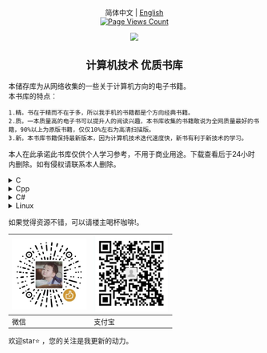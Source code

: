 <div align="center">

简体中文 | [English](README.md)
<br>
[![Page Views Count](https://badges.toozhao.com/badges/01F17FZCY8Y12PMT4VJH8JQAQX/green.svg)](https://github.com/lining808/CS-Ebook)
  <p>
    <a align="center" href="https://ultralytics.com/yolov5" target="_blank">
      <img width="850" src="cc.png"></a>
  </p>

</div>

## <div align="center">计算机技术 优质书库</div>
本储存库为从网络收集的一些关于计算机方向的电子书籍。
<br>
本书库的特点：

    1.精。书在于精而不在于多，所以我手机的书籍都是个方向经典书籍。
    2.质。一本质量高的电子书可以提升人的阅读兴趣，本书库收集的书籍敢说为全网质量最好的书籍，90%以上为原版书籍，仅仅10%左右为高清扫描版。
    3.新。本书库书籍保持最新版本，因为计算机技术迭代速度快，新书有利于新技术的学习。

本人在此承诺此书库仅供个人学习参考，不用于商业用途。下载查看后于24小时内删除。如有侵权请联系本人删除。



<details>
<summary>C</summary>

| <a href="https://www.aliyundrive.com/s/2WgK4Q8jePB"> <img src="images/Cpp/C程序设计语言（第2版）.jpg" width="150px"  /></a> | <a href="https://www.aliyundrive.com/s/G61ZLWWcwwf"> <img src="images/Cpp/C语言程序设计 现代方法 (第2版).jpg" width="150px"   /></a> | <a href="https://www.aliyundrive.com/s/exG7bkEQFQM"> <img src="images/Cpp/C语言程序设计 现代方法 (第2版.修订版).jpg" width="150px"   /></a> | <a href="https://www.aliyundrive.com/s/ndY5mSfWGP5"> <img src="images/Cpp/C和指针.jpg" width="150px"  /></a> |
|-------------------------------------------------------------------------------------------------------------------|--------------------------------------------------------------------------------------------------------------------------|------------------------------------------------------------------------------------------------------------------------------|-----------------------------------------------------------------------------------------------------------|
| C程序设计语言<br>（第2版）                                                                                                  | C语言程序设计<br>现代方法 (第2版)                                                                                                    | C语言程序设计<br>现代方法 (第2版修订版)                                                                                                     | C和指针                                                                                                      |
</details>


<details>
<summary>Cpp</summary>

| <a href="https://www.aliyundrive.com/s/4r9SB5zsibz"> <img src="images/Cpp/C++ Primer (第5版).jpg" width="150px"  /></a> | <a href="https://www.aliyundrive.com/s/Kw8koygqdFk"> <img src="images/Cpp/C++ Primer Plus (第6版).jpg" width="150px"   /></a> | <a href="https://www.aliyundrive.com/s/zfeuE9JyPKh"> <img src="images/Cpp/C++ 高级编程 (第4版).jpg" width="150px"   /></a> | <a href="https://www.aliyundrive.com/s/ztPFxEkChdC"> <img src="images/Cpp/C++标准库 (第2版) .jpg" width="150px"   /></a> | <a href="https://www.aliyundrive.com/s/xdssexskRE7"> <img src="images/Cpp/C++程序设计语言（特别版）.jpg" width="150px"  /></a> |
|-----------------------------------------------------------------------------------------------------------------------|-----------------------------------------------------------------------------------------------------------------------------|----------------------------------------------------------------------------------------------------------------------|---------------------------------------------------------------------------------------------------------------------|---------------------------------------------------------------------------------------------------------------------|
| C++ Primer<br>(第5版)                                                                                                   | C++ Primer Plus<br>(第6版)                                                                                                    | C++ 高级编程<br>(第4版)                                                                                                    | C++标准库<br>(第2版)                                                                                                     | C++程序设计语言<br>（特别版）                                                                                                  |

| <a href="https://www.aliyundrive.com/s/UpPk3XjTEmU"> <img src="images/Cpp/C++程序设计语言 第1～3部分（第4版）.jpg" width="150px"  /></a> | <a href="https://www.aliyundrive.com/s/9TB5iwj2LeJ"> <img src="images/Cpp/C++程序设计语言 第4部分（第4版）.jpg" width="150px"   /></a> | <a href="https://www.aliyundrive.com/s/GBemcPtuvzA"> <img src="images/Cpp/C++程序设计（第3版).jpg" width="150px"   /></a> | <a href="https://www.aliyundrive.com/s/AKq8BuXhzgj"> <img src="images/Cpp/Effective Modern C++.jpg" width="150px"   /></a> | <a href="https://www.aliyundrive.com/s/pQZmpEeyNem"> <img src="images/Cpp/More Effective C++.jpg" width="150px"  /></a> |
|----------------------------------------------------------------------------------------------------------------------------|---------------------------------------------------------------------------------------------------------------------------|--------------------------------------------------------------------------------------------------------------------|----------------------------------------------------------------------------------------------------------------------------|-------------------------------------------------------------------------------------------------------------------------|
| C++程序设计语言<br>第1～3部分（第4版）                                                                                                   | C++程序设计语言<br>第4部分（第4版）                                                                                                    | C++程序设计<br>（第3版)                                                                                                   | Effective Modern C++                                                                                                       | More Effective C++                                                                                                      |
</details>


<details>
<summary>C#</summary>

| <a href="https://www.aliyundrive.com/s/Ek9CSW2t1G4"> <img src="images/Cpp/深入理解C（第3版）.jpg" width="150px"  /></a> | <a href="https://www.aliyundrive.com/s/4Z8meSc2ZXa"> <img src="images/Cpp/C 图解教程  (第5版).jpg" width="150px"   /></a> | <a href="https://www.aliyundrive.com/s/SzQzNz17SHM"> <img src="images/Cpp/C 图解教程 (第4版).jpg" width="150px"   /></a> |
|-----------------------------------------------------------------------------------------------------------------|---------------------------------------------------------------------------------------------------------------------|--------------------------------------------------------------------------------------------------------------------|
| 深入理解C#<br>（第3版）                                                                                                 | C 图解教程<br>(第5版)                                                                                                     | C 图解教程 <br>(第4版)                                                                                                   |
</details>




<details>
<summary>Linux</summary>

| <a href="https://www.aliyundrive.com/s/s5v1xxBinLw"> <img src="images/Linux/Linux UNIX系统编程手册.jpg" width="150px"  /></a> | <a href="https://www.aliyundrive.com/s/HfoHsHkteK9"> <img src="images/Linux/Linux命令行与shell脚本编程大全 (第3版).jpg" width="150px"   /></a> | <a href="https://www.aliyundrive.com/s/g16MXfg64Jv"> <img src="images/Linux/Linux命令行与Shell脚本编程大全 (第4版).jpg" width="150px"   /></a> | <a href="https://www.aliyundrive.com/s/ewNmfFWHWuy"> <img src="images/Linux/Linux命令行大全（第2版）.jpg" width="150px"   /></a> | <a href="https://www.aliyundrive.com/s/PdxVbpUw3Xf"> <img src="images/Linux/Unix&Liunx大学教程.jpg" width="150px"  /></a> |
|-------------------------------------------------------------------------------------------------------------------------|------------------------------------------------------------------------------------------------------------------------------------|------------------------------------------------------------------------------------------------------------------------------------|-------------------------------------------------------------------------------------------------------------------------|-----------------------------------------------------------------------------------------------------------------------|
| Linux UNIX系统编程手册                                                                                                        | Linux命令行与<br>Shell脚本编程大全<br>(第3版)                                                                                                  | Linux命令行与<br>Shell脚本编程大全<br>(第4版)                                                                                                  | Linux命令行大全<br>（第2版）                                                                                                     | Unix&Liunx<br>大学教程                                                                                                    |

| <a href="https://www.aliyundrive.com/s/ccDP3Sw8Pxs"> <img src="images/Linux/UNIX环境高级编程 (第3版).jpg" width="150px"  /></a> | <a href="https://www.aliyundrive.com/s/ahjE7LbDZsM"> <img src="images/Linux/UNIX编程艺术.jpg" width="150px"   /></a> | <a href="https://www.aliyundrive.com/s/Bhmcsh3GDqb"> <img src="images/Linux/UNIX网络编程 卷1 (第3版).jpg" width="150px"   /></a> | <a href="https://www.aliyundrive.com/s/Er3QKK5rKs8"> <img src="images/Linux/UNIX网络编程 卷2 (第2版).jpg" width="150px"   /></a> | <a href="https://www.aliyundrive.com/s/At9Bi96DQq8"> <img src="images/Linux/深入Linux内核架构.jpg" width="150px"  /></a> |
|-------------------------------------------------------------------------------------------------------------------------|------------------------------------------------------------------------------------------------------------------|---------------------------------------------------------------------------------------------------------------------------|---------------------------------------------------------------------------------------------------------------------------|--------------------------------------------------------------------------------------------------------------------|
| UNIX环境高级编程<br>(第3版)                                                                                                     | UNIX编程艺术                                                                                                         | UNIX网络编程 <br>卷1 (第3版)                                                                                                     | UNIX网络编程<br> 卷2 (第2版)                                                                                                     | 深入Linux内核架构                                                                                                        |

| <a href="https://www.aliyundrive.com/s/Y4cGnhapbZ7"> <img src="images/Linux/鸟哥的Linux私房菜 (第3版).jpg" width="150px"  /></a> | <a href="https://www.aliyundrive.com/s/nEiQdeZqcaG"> <img src="images/Linux/鸟哥的Linux私房菜 (第4版).jpg" width="150px"   /></a> | <a href="https://www.aliyundrive.com/s/Cink8nKpAKF"> <img src="images/Linux/Vim实用技巧 (第2版).jpg" width="150px"   /></a> |
|--------------------------------------------------------------------------------------------------------------------------|---------------------------------------------------------------------------------------------------------------------------|-----------------------------------------------------------------------------------------------------------------------|
| 鸟哥的Linux私房菜<br>(第3版)                                                                                                     | 鸟哥的Linux私房菜<br>(第4版)                                                                                                      | Vim实用技巧<br>(第2版)                                                                                                      |

</details>





























如果觉得资源不错，可以请楼主喝杯咖啡!。

| <img src="images/wechat.jpg" width="150px"  /> | <img src="images/zfb.jpg" width="150px"   /> |
|------------------------------------------------|----------------------------------------------|
| 微信                                             | 支付宝                                          |

欢迎star⭐ ，您的关注是我更新的动力。